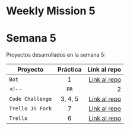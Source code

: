 # Weekly Mission 5
# Semana 5

Proyectos desarrollados en la semana 5:

| Proyecto | Práctica | Link al repo |
| ------------- |:-------------:| -----:|
|`Bot`|1|[Link al repo](https://github.com/antoniomd-fi/MissionNodeJSSemana4P1_Refactoring)|
<!--|`PR`|2|[Link al repo](https://github.com/antoniomd-fi/fizzbuzz)|
|`Code Challenge`|3, 4, 5|[Link al repo](https://github.com/antoniomd-fi/codeChallegeMissionNodeJS)|
|`Trello JS Fork`|7|[Link al repo](https://github.com/antoniomd-fi/TrelloJSMissionNodeJSLaunchX)|
 |`Trello`|6|[Link al repo](https://github.com/antoniomd-fi/playbook)|-->


